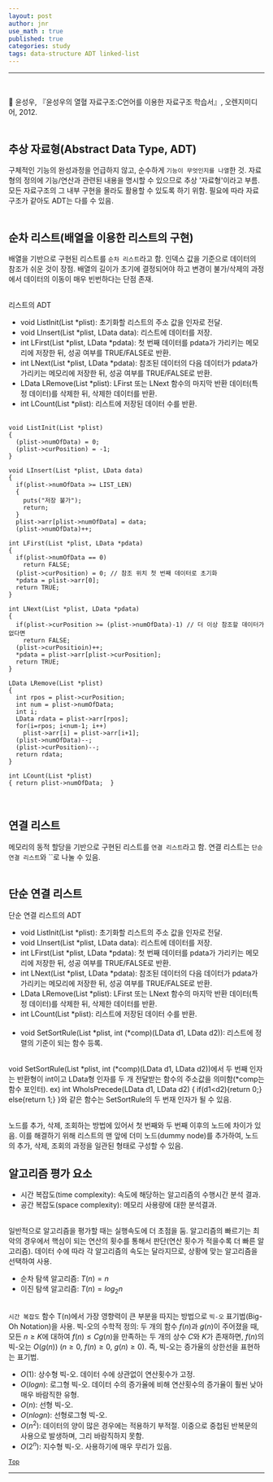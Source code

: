 ```yaml
---
layout: post
author: jnr
use_math : true
published: true
categories: study
tags: data-structure ADT linked-list
---
```


---
<h2 id="top"></h2><br>
📝 윤성우, 『윤성우의 열혈 자료구조:C언어를 이용한 자료구조 학습서』, 오렌지미디어, 2012. <br><br>

## 추상 자료형(Abstract Data Type, ADT)
구체적인 기능의 완성과정을 언급하지 않고, 순수하게 `기능이 무엇인지를 나열`한 것. 자료형의 정의에 기능/연산과 관련된 내용을 명시할 수 있으므로 추상 '자료형'이라고 부름. 
모든 자료구조의 그 내부 구현을 몰라도 활용할 수 있도록 하기 위함. 필요에 따라 자료 구조가 같아도 ADT는 다를 수 있음. <br><br>

## 순차 리스트(배열을 이용한 리스트의 구현)
배열을 기반으로 구현된 리스트를 `순차 리스트`라고 함. 인덱스 값을 기준으로 데이터의 참조가 쉬운 것이 장점. 
배열의 길이가 초기에 결정되어야 하고 변경이 불가/삭제의 과정에서 데이터의 이동이 매우 빈번하다는 단점 존재. <br><br>

리스트의 ADT <br>
- void ListInit(List *plist): 초기화할 리스트의 주소 값을 인자로 전달.
- void LInsert(List *plist, LData data): 리스트에 데이터를 저장.
- int LFirst(List *plist, LData *pdata): 첫 번째 데이터를 pdata가 가리키는 메모리에 저장한 뒤, 성공 여부를 TRUE/FALSE로 반환.
- int LNext(List *plist, LData *pdata): 참조된 데이터의 다음 데이터가 pdata가 가리키는 메모리에 저장한 뒤, 성공 여부를 TRUE/FALSE로 반환.
- LData LRemove(List *plist): LFirst 또는 LNext 함수의 마지막 반환 데이터(특정 데이터)를 삭제한 뒤, 삭제한 데이터를 반환.
- int LCount(List *plist): 리스트에 저장된 데이터 수를 반환. <br><br>

```
void ListInit(List *plist)
{
  (plist->numOfData) = 0;
  (plist->curPosition) = -1;
}

void LInsert(List *plist, LData data)
{
  if(plist->numOfData >= LIST_LEN)
  {
    puts("저장 불가");
    return;
  }  
  plist->arr[plist->numOfData] = data;
  (plist->numOfData)++;

int LFirst(List *plist, LData *pdata)
{
  if(plist->numOfData == 0)
    return FALSE;
  (plist->curPosition) = 0; // 참조 위치 첫 번째 데이터로 초기화
  *pdata = plist->arr[0];
  return TRUE;
}

int LNext(List *plist, LData *pdata)
{
  if(plist->curPosition >= (plist->numOfData)-1) // 더 이상 참조할 데이터가 없다면
    return FALSE;
  (plist->curPositioin)++;
  *pdata = plist->arr[plist->curPosition];
  return TRUE;
}

LData LRemove(List *plist)
{
  int rpos = plist->curPosition;
  int num = plist->numOfData;
  int i;
  LData rdata = plist->arr[rpos];
  for(i=rpos; i<num-1; i++)
    plist->arr[i] = plist->arr[i+1];
  (plist->numOfData)--;
  (plist->curPosition)--;
  return rdata;
}

int LCount(List *plist)
{ return plist->numOfData;  }
```
<br>

## 연결 리스트
메모리의 동적 할당을 기반으로 구현된 리스트를 `연결 리스트`라고 함. 연결 리스트는 `단순 연결 리스트`와 ``로 나눌 수 있음. <br><br>

## 단순 연결 리스트
단순 연결 리스트의 ADT <br>
- void ListInit(List *plist): 초기화할 리스트의 주소 값을 인자로 전달.
- void LInsert(List *plist, LData data): 리스트에 데이터를 저장.
- int LFirst(List *plist, LData *pdata): 첫 번째 데이터를 pdata가 가리키는 메모리에 저장한 뒤, 성공 여부를 TRUE/FALSE로 반환.
- int LNext(List *plist, LData *pdata): 참조된 데이터의 다음 데이터가 pdata가 가리키는 메모리에 저장한 뒤, 성공 여부를 TRUE/FALSE로 반환.
- LData LRemove(List *plist): LFirst 또는 LNext 함수의 마지막 반환 데이터(특정 데이터)를 삭제한 뒤, 삭제한 데이터를 반환.
- int LCount(List *plist): 리스트에 저장된 데이터 수를 반환. <br><br>
- void SetSortRule(List *plist, int (*comp)(LData d1, LData d2)): 리스트에 정렬의 기준이 되는 함수 등록. <br><br>

void SetSortRule(List *plist, int (*comp)(LData d1, LData d2))에서 두 번째 인자는 반환형이  int이고 LData형 인자를 두 개 전달받는 함수의 주소값을 의미함(*comp는 함수 포인터). 
ex) int WhoIsPrecede(LData d1, LData d2) { if(d1<d2){return 0;} else{return 1;} }와 같은 함수는 SetSortRule의 두 번재 인자가 될 수 있음. <br><br>

노드를 추가, 삭제, 조회하는 방법에 있어서 첫 번째와 두 번째 이후의 노드에 차이가 있음. 이를 해결하기 위해 리스트의 맨 앞에 더미 노드(dummy node)를 추가하여, 노드의 추가, 삭제, 조회의 과정을 일관된 형태로 구성할 수 있음. 









## 알고리즘 평가 요소
- 시간 복잡도(time complexity): 속도에 해당하는 알고리즘의 수행시간 분석 결과.
- 공간 복잡도(space complexity): 메모리 사용량에 대한 분석결과. <br><br>

일반적으로 알고리즘을 평가할 때는 실행속도에 더 초점을 둠. 알고리즘의 빠르기는 최악의 경우에서 핵심이 되는 연산의 횟수를 통해서 판단(연산 횟수가 적을수록 더 빠른 알고리즘). 데이터 수에 따라 각 알고리즘의 속도는 달라지므로, 상황에 맞는 알고리즘을 선택하여 사용. <br>
- 순차 탐색 알고리즘: $T(n)=n$
- 이진 탐색 알고리즘: $T(n)=log_{2}n$ <br><br>

`시간 복잡도` 함수 T(n)에서 가장 영향력이 큰 부분을 따지는 방법으로 `빅-오` 표기법(Big-Oh Notation)을 사용. 빅-오의 수학적 정의: 두 개의 함수 $f(n)$과 $g(n)$이 주어졌을 때, 모든 $n\geq K$에 대하여 $f(n)\leq Cg(n)$을 만족하는 두 개의 상수 $C$와 $K$가 존재하면, $f(n)$의 빅-오는 $O(g(n))$ ($n\geq 0$, $f(n)\geq 0$, $g(n)\geq 0$). 즉, 빅-오는 증가율의 상한선을 표현하는 표기법. <br>
- $O(1)$: 상수형 빅-오. 데이터 수에 상관없이 연산횟수가 고정.
- $O(log n)$: 로그형 빅-오. 데이터 수의 증가율에 비해 연산횟수의 증가율이 훨씬 낮아 매우 바람직한 유형.
- $O(n)$: 선형 빅-오.
- $O(nlog n)$: 선형로그형 빅-오.
- $O(n^{2})$: 데이터의 양이 많은 경우에는 적용하기 부적절. 이중으로 중첩된 반복문의 사용으로 발생하며, 그리 바람직하지 못함.
- $O(2^{n})$: 지수형 빅-오. 사용하기에 매우 무리가 있음. <br>

[`Top`](#top)

---
[^1]: reference [14]를 발전시킨 형태.
[^2]: collision avoidance with deep reinforcement learning framework. reference [14].
[^3]: 설명하다.
[^4]: 동화되다.
[^5]: specifies a reactive, geometric rule for computing a collision-free velocity vector. does not anticipate the evolution of an agent's state with respect to other agents nearby. can generate shortsighted actions and oscillatory paths. reference [14].
[^6]:  graph-based nonlinear dimensionality reduction technique that has many applications in data processing. reference [29]. 
